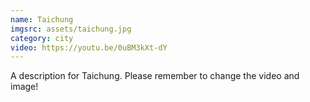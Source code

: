 ```yaml
---
name: Taichung
imgsrc: assets/taichung.jpg
category: city
video: https://youtu.be/0uBM3kXt-dY
---
```

A description for Taichung. Please remember to change the video and image!